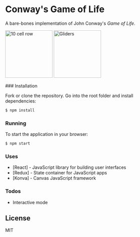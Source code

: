 # Conway's Game of Life

A bare-bones implementation of John Conway's _Game of Life_.

<p align="left">
<img src="/home/zeynep/Projects/web/gameOfLife/assets/10cells.gif" alt="10 cell row" width="150" height="150"/>
<img src="/home/zeynep/Projects/web/gameOfLife/assets/gliders.gif" alt="Gliders" width="150" height="150"/>
</p>
### Installation

Fork or clone the repository. Go into the root folder and install dependencies:

```sh
$ npm install
```

### Running

To start the application in your browser:

```sh
$ npm start
```

### Uses

- [React] - JavaScript library for building user interfaces
- [Redux] - State container for JavaScript apps
- [Konva] - Canvas JavaScript framework

### Todos

- Interactive mode

## License

MIT
